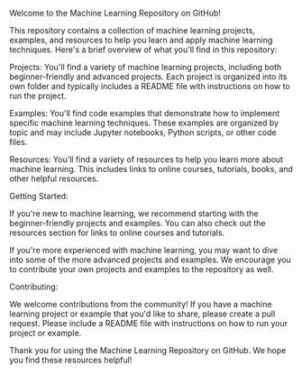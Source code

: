 Welcome to the Machine Learning Repository on GitHub!

This repository contains a collection of machine learning projects, examples, and resources to help you learn and apply machine learning techniques. Here's a brief overview of what you'll find in this repository:

Projects: You'll find a variety of machine learning projects, including both beginner-friendly and advanced projects. Each project is organized into its own folder and typically includes a README file with instructions on how to run the project.

Examples: You'll find code examples that demonstrate how to implement specific machine learning techniques. These examples are organized by topic and may include Jupyter notebooks, Python scripts, or other code files.

Resources: You'll find a variety of resources to help you learn more about machine learning. This includes links to online courses, tutorials, books, and other helpful resources.

Getting Started:

If you're new to machine learning, we recommend starting with the beginner-friendly projects and examples. You can also check out the resources section for links to online courses and tutorials.

If you're more experienced with machine learning, you may want to dive into some of the more advanced projects and examples. We encourage you to contribute your own projects and examples to the repository as well.

Contributing:

We welcome contributions from the community! If you have a machine learning project or example that you'd like to share, please create a pull request. Please include a README file with instructions on how to run your project or example.

Thank you for using the Machine Learning Repository on GitHub. We hope you find these resources helpful!
